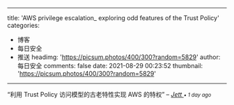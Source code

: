 
---
title: 'AWS privilege escalation_ exploring odd features of the Trust Policy'
categories: 
 - 博客
 - 每日安全
 - 推送
headimg: 'https://picsum.photos/400/300?random=5829'
author: 每日安全
comments: false
date: 2021-08-29 00:23:52
thumbnail: 'https://picsum.photos/400/300?random=5829'
---

<div>   
<q>利用 Trust Policy 访问模型的古老特性实现 AWS 的特权</q>
–
<cite>
<a class="text-muted" href="https://sec.today/user/8b825634-50dd-43e3-a401-88096c2f8709/pushes/">
Jett
</a>
<span class="text-muted"><small>• 1 day ago</small></span>
</cite>
  
</div>
            